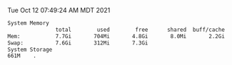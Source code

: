 Tue Oct 12 07:49:24 AM MDT 2021
```bash
System Memory
               total        used        free      shared  buff/cache   available
Mem:           7.7Gi       704Mi       4.8Gi       8.0Mi       2.2Gi       6.6Gi
Swap:          7.6Gi       312Mi       7.3Gi
System Storage
661M	.
```
